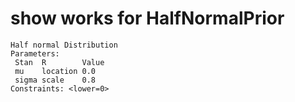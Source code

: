 # show works for HalfNormalPrior

    Half normal Distribution
    Parameters:
     Stan  R        Value
     mu    location 0.0  
     sigma scale    0.8  
    Constraints: <lower=0>

